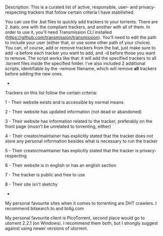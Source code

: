Description: This is a curated list of active, responsible, user- and privacy-respecting trackers that follow certain criteria I have stabilished.

You can use the .bat files to quickly add trackers to your torrents. There are 2 .bats: one with the compliant trackers, and another with all of them. In order to use it, you'll need Transmission CLI installed (https://github.com/transmission/transmission). You'll need to edit the path to include your user (either that, or use some other path of your choice). You can, of course, add or remove trackers from the bat, just make sure to add -a before each tracker you want to add, and -d before those you want to remove. The script works like that: it will add the specified trackers to all .torrent files inside the specified folder. I've also included 2 additional scripts, identifiable by the -remove filename, which will remove **all** trackers before adding the new ones.

-

Trackers on this list follow the certain criteria:

1 - Their website exists and is accessible by normal means

2 - Their website has updated information (not dead or abandoned)

3 - Their website has information related to the tracker, preferably on the front page (musn't be unrelated to torrenting, either)

4 - Their creator/maintainer has explicitly stated that the tracker does not store any personal information besides what is necessary to run the tracker

5 - Their creator/maintainer has explicitly stated that the tracker is privacy-respecting

6 - Their website is in english or has an english section

7 - The tracker is public and free to use

8 - Their site isn't sketchy

-

My personal favourite sites when it comes to torrenting are DHT crawlers. I recommend bitsearch.to and bt4g.com

My personal favourite client is PicoTorrent, second place would go to utorrent 2.2.1 (on Windows). I recommend them both, but I strongly suggest against using newer versions of utorrent.
